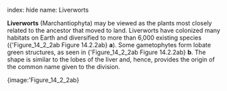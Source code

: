 index: hide
name: Liverworts

 **Liverworts** (Marchantiophyta) may be viewed as the plants most closely related to the ancestor that moved to land. Liverworts have colonized many habitats on Earth and diversified to more than 6,000 existing species ({'Figure_14_2_2ab Figure 14.2.2ab} **a**). Some gametophytes form lobate green structures, as seen in {'Figure_14_2_2ab Figure 14.2.2ab} **b**. The shape is similar to the lobes of the liver and, hence, provides the origin of the common name given to the division.


{image:'Figure_14_2_2ab}
        
